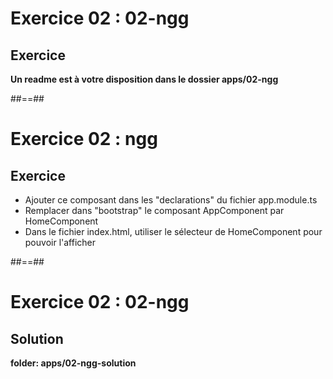 <!-- .slide: class="exercice" -->
# Exercice 02 : 02-ngg
## Exercice

<b>Un readme est à votre disposition dans le dossier apps/02-ngg</b>
<!-- .element: class="full-center" -->

##==##

<!-- .slide: class="exercice" -->
# Exercice 02 : ngg
## Exercice<br>

- Ajouter ce composant dans les "declarations" du fichier app.module.ts
- Remplacer dans "bootstrap" le composant AppComponent par HomeComponent
- Dans le fichier index.html, utiliser le sélecteur de HomeComponent pour pouvoir l'afficher

##==##

<!-- .slide: class="exercice full-center" -->
# Exercice 02 : 02-ngg
## Solution

<b>folder: apps/02-ngg-solution</b>
